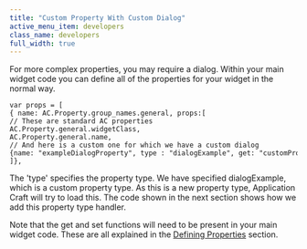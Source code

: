 ```yaml
---
title: "Custom Property With Custom Dialog"
active_menu_item: developers
class_name: developers
full_width: true
---
```



For more complex properties, you may require a dialog. Within your main widget code you can define all of the properties for your widget in the normal way.

    var props = [
    { name: AC.Property.group_names.general, props:[
    // These are standard AC properties
    AC.Property.general.widgetClass,
    AC.Property.general.name,
    // And here is a custom one for which we have a custom dialog
    {name: "exampleDialogProperty", type : "dialogExample", get: "customProperty", set: "customProperty", alias : "Example Dialog Property"}
    ]},
   

The 'type' specifies the property type. We have specified dialogExample, which is a custom property type. As this is a new property type, Application Craft will try to load this. The code shown in the next section shows how we add this property type handler.

Note that the get and set functions will need to be present in your main widget code. These are all explained in the [Defining Properties](../anatomy-of-a-basic-widget/defining-properties.htm) section.

